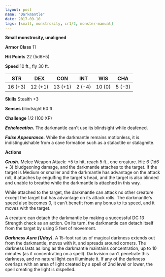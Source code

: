 ```yaml
---
layout: post
name: "Darkmantle"
date: 2017-09-10
tags: [small, monstrosity, cr1/2, monster-manual]
---
```


**Small monstrosity, unaligned**

**Armor Class** 11

**Hit Points** 22 (5d6+5)

**Speed** 10 ft., fly 30 ft.

|   STR   |   DEX   |   CON   |   INT   |   WIS   |   CHA   |
|:-----:|:-----:|:-----:|:-----:|:-----:|:-----:|
| 16 (+3) | 12 (+1) | 13 (+1) | 2 (-4) | 10 (0) | 5 (-3) |

**Skills** Stealth +3

**Senses** blindsight 60 ft.

**Challenge** 1/2 (100 XP)

***Echolocation.*** The darkmantle can't use its blindsight while deafened.

***False Appearance.*** While the darkmantle remains motionless, it is indistinguishable from a cave formation such as a stalactite or stalagmite.

**Actions**

***Crush.*** Melee Weapon Attack: +5 to hit, reach 5 ft., one creature. Hit: 6 (1d6 + 3) bludgeoning damage, and the darkmantle attaches to the target. If the target is Medium or smaller and the darkmantle has advantage on the attack roll, it attaches by engulfing the target's head, and the target is also blinded and unable to breathe while the darkmantle is attached in this way.

While attached to the target, the darkmantle can attack no other creature except the target but has advantage on its attack rolls. The darkmantle's speed also becomes 0, it can't benefit from any bonus to its speed, and it moves with the target.

A creature can detach the darkmantle by making a successful DC 13 Strength check as an action. On its turn, the darkmantle can detach itself from the target by using 5 feet of movement.

***Darkness Aura (1/day).*** A 15-foot radius of magical darkness extends out from the darkmantle, moves with it, and spreads around corners. The darkness lasts as long as the darkmantle maintains concentration, up to 10 minutes (as if concentrating on a spell). Darkvision can't penetrate this darkness, and no natural light can illuminate it. If any of the darkness overlaps with an area of light created by a spell of 2nd level or lower, the spell creating the light is dispelled.

